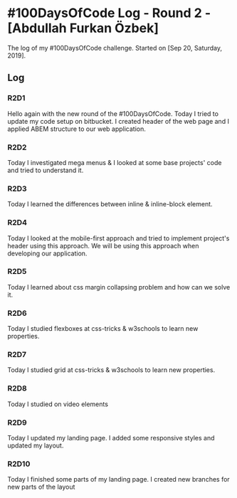 # #100DaysOfCode Log - Round 2 - [Abdullah Furkan Özbek]

The log of my #100DaysOfCode challenge. Started on [Sep 20, Saturday, 2019].

## Log

### R2D1

Hello again with the new round of the #100DaysOfCode. Today I tried to update my code setup on bitbucket. I created header of the web page and I applied ABEM structure to our web application.

### R2D2

Today I investigated mega menus & I looked at some base projects' code and tried to understand it.

### R2D3

Today I learned the differences between inline & inline-block element.

### R2D4

Today I looked at the mobile-first approach and tried to implement project's header using this approach. We will be using this approach when developing our application.

### R2D5

Today I learned about css margin collapsing problem and how can we solve it.

### R2D6

Today I studied flexboxes at css-tricks & w3schools to learn new properties.

### R2D7

Today I studied grid at css-tricks & w3schools to learn new properties.

### R2D8

Today I studied on video elements

### R2D9

Today I updated my landing page. I added some responsive styles and updated my layout.

### R2D10

Today I finished some parts of my landing page. I created new branches for new parts of the layout
